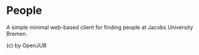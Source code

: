 People
======
A simple minimal web-based client for finding people at Jacobs University Bremen.


(c) by OpenJUB
